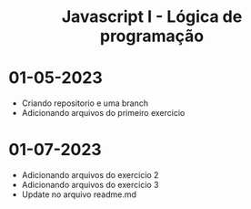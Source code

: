 <h1 align="center"> Javascript I - Lógica de programação </h1>

# 01-05-2023

<ul>
<li>Criando repositorio e uma branch</li>
<li>Adicionando arquivos do primeiro exercicio</li>
</ul>

# 01-07-2023
<ul>
  <li>Adicionando arquivos do exercicio 2</li>
  <li>Adicionando arquivos do exercicio 3</li>
  <li>Update no arquivo readme.md</li>
</ul>
